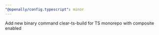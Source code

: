 ```yaml
---
"@openally/config.typescript": minor
---
```


Add new binary command clear-ts-build for TS monorepo with composite enabled
